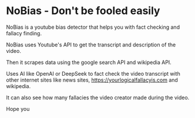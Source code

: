 # NoBias - Don't be fooled easily

NoBias is a youtube bias detector that helps you with fact checking and fallacy finding.

NoBias uses Youtube's API to get the transcript and description of the video.

Then it scrapes data using the google search API and wikipedia API.

Uses AI like OpenAI or DeepSeek to fact check the video transcript with other internet sites like news sites, https://yourlogicalfallacyis.com and wikipedia.

It can also see how many fallacies the video creator made during the video.

Hope you 
